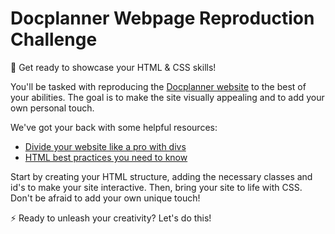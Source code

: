 # Docplanner Webpage Reproduction Challenge
🚀 Get ready to showcase your HTML & CSS skills!

You'll be tasked with reproducing the [Docplanner website](https://www.docplanner.com/) to the best of your abilities. 
The goal is to make the site visually appealing and to add your own personal touch. 

We've got your back with some helpful resources:
- [Divide your website like a pro with divs](link)
- [HTML best practices you need to know](link)

Start by creating your HTML structure, adding the necessary classes and id's to make your site interactive. 
Then, bring your site to life with CSS. Don't be afraid to add your own unique touch!

⚡️ Ready to unleash your creativity? Let's do this!
